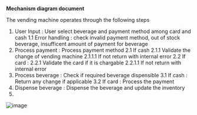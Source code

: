 **Mechanism diagram document**

The vending machine operates through the following steps
1. User Input : User select beverage and payment method among card and cash
  1.1 Error handling : check invalid payment method, out of stock beverage, insufficent amount of payment for beverage
2. Process payment : Process payment method
  2.1 If cash
    2.1.1 Validate the change of vending machine
      2.1.1.1 If not return with internal error
  2.2 If card : 
    2.2.1 Validate the card if it is chargable
      2.2.1.1 If not return with internal error
3. Process beverage : Check if required beverage dispensible
  3.1 If cash : Return any change if applicable
  3.2 If card : Process the payment
4. Dispense beverage : Dispense the beverage and update the inventory
5. 
![image](https://github.com/user-attachments/assets/e0c52491-5a8d-435e-b243-998f590152d9)
